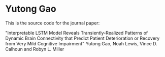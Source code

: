 # Yutong Gao

This is the source code for the journal paper: 

"Interpretable LSTM Model Reveals Transiently-Realized Patterns of Dynamic Brain Connectivity that Predict Patient Deterioration or Recovery from Very Mild Cognitive Impairment"
Yutong Gao, Noah Lewis, Vince D. Calhoun and Robyn L. Miller
